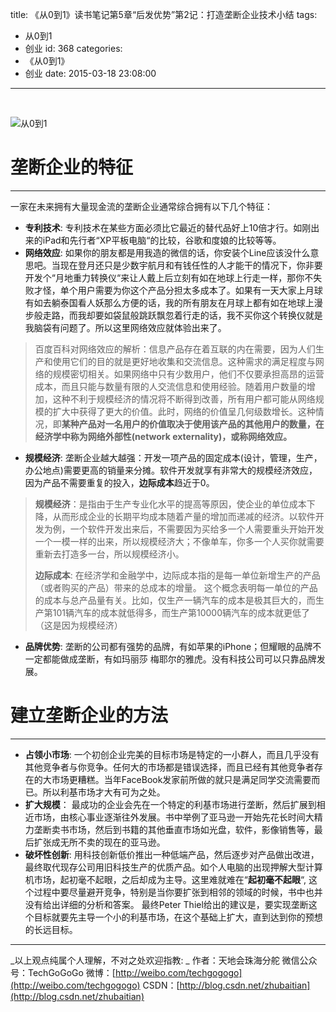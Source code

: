 title: 《从0到1》读书笔记第5章“后发优势”第2记：打造垄断企业技术小结
tags:
  - 从0到1
  - 创业
id: 368
categories:
  - 《从0到1》
  - 创业
date: 2015-03-18 23:08:00
---

<div id="article_content" class="article_content">

&nbsp;
<div class="markdown_views">

![从0到1](http://img.blog.csdn.net/20150319004248070)

# 垄断企业的特征

* * *

一家在未来拥有大量现金流的垄断企业通常综合拥有以下几个特征：

*   **专利技术**: 专利技术在某些方面必须比它最近的替代品好上10倍才行。如刚出来的iPad和先行者“XP平板电脑“的比较，谷歌和度娘的比较等等。
*   **网络效应**: 如果你的朋友都是用我造的微信的话，你安装个Line应该没什么意思吧。当现在登月还只是少数宇航月和有钱任性的人才能干的情况下，你非要开发个“月地重力转换仪“来让人戴上后立刻有如在地球上行走一样，那你不失败才怪，单个用户需要为你这个产品分担太多成本了。如果有一天大家上月球有如去躺泰国看人妖那么方便的话，我的所有朋友在月球上都有如在地球上漫步般走路，而我却要如袋鼠般跳跃飘忽着行走的话，我不买你这个转换仪就是我脑袋有问题了。所以这里网络效应就体验出来了。
> 百度百科对网络效应的解析：信息产品存在着互联的内在需要，因为人们生产和使用它们的目的就是更好地收集和交流信息。这种需求的满足程度与网络的规模密切相关。如果网络中只有少数用户，他们不仅要承担高昂的运营成本，而且只能与数量有限的人交流信息和使用经验。随着用户数量的增加，这种不利于规模经济的情况将不断得到改善，所有用户都可能从网络规模的扩大中获得了更大的价值。此时，网络的价值呈几何级数增长。这种情况，即**某种产品对一名用户的价值取决于使用该产品的其他用户的数量，在经济学中称为网络外部性(network externality)，或称网络效应。**

*   **规模经济**: 垄断企业越大越强：开发一项产品的固定成本(设计，管理，生产，办公地点)需要更高的销量来分摊。软件开发就享有非常大的规模经济效应，因为产品不需要重复的投入，**边际成本**趋近于0。
> **规模经济**：是指由于生产专业化水平的提高等原因，使企业的单位成本下降，从而形成企业的长期平均成本随着产量的增加而递减的经济。以软件开发为例，一个软件开发出来后，不需要因为买给多一个人需要重头开始开发一个一模一样的出来，所以规模经济大；不像单车，你多一个人买你就需要重新去打造多一台，所以规模经济小。> 
> 
> **边际成本**: 在经济学和金融学中，边际成本指的是每一单位新增生产的产品（或者购买的产品）带来的总成本的增量。 这个概念表明每一单位的产品的成本与总产品量有关。比如，仅生产一辆汽车的成本是极其巨大的，而生产第101辆汽车的成本就低得多，而生产第10000辆汽车的成本就更低了（这是因为规模经济）

*   **品牌优势**: 垄断的公司都有强势的品牌，有如苹果的iPhone；但耀眼的品牌不一定都能做成垄断，有如玛丽莎 梅耶尔的雅虎。没有科技公司可以只靠品牌发展。

# 建立垄断企业的方法

* * *

*   **占领小市场**: 一个初创企业完美的目标市场是特定的一小群人，而且几乎没有其他竞争者与你竞争。任何大的市场都是错误选择，而且已经有其他竞争者存在的大市场更糟糕。当年FaceBook发家前所做的就只是满足同学交流需要而已。所以利基市场才大有可为之处。
*   **扩大规模**： 最成功的企业会先在一个特定的利基市场进行垄断，然后扩展到相近市场，由核心事业逐渐往外发展。书中举例了亚马逊一开始先花长时间大精力垄断卖书市场，然后到书籍的其他垂直市场如光盘，软件，影像销售等，最后扩张成无所不卖的现在的亚马逊。
*   **破坏性创新**: 用科技创新低价推出一种低端产品，然后逐步对产品做出改进，最终取代现存公司用旧科技生产的优质产品。如个人电脑的出现押解大型计算机市场，起初毫不起眼，之后却成为主导。这里难就难在“**起初毫不起眼**“, 这个过程中要尽量避开竞争，特别是当你要扩张到相邻的领域的时候，书中也并没有给出详细的分析和答案。
最终Peter Thiel给出的建议是，要实现垄断这个目标就要先主导一个小的利基市场，在这个基础上扩大，直到达到你的预想的长远目标。

* * *

_以上观点纯属个人理解，不对之处欢迎指教: _
作者：天地会珠海分舵
微信公众号：TechGoGoGo
微博：[http://weibo.com/techgogogo](http://weibo.com/techgogogo)
CSDN：[http://blog.csdn.net/zhubaitian](http://blog.csdn.net/zhubaitian)

</div>
<script type="text/javascript">// <![CDATA[
$(function () {
                $('pre.prettyprint code').each(function () {
                    var lines = $(this).text().split('n').length;
                    var $numbering = $('<ul/>').addClass('pre-numbering').hide();
                    $(this).addClass('has-numbering').parent().append($numbering);
                    for (i = 1; i <= lines; i++) {
                        $numbering.append($('	<li/>').text(i));
                    };
                    $numbering.fadeIn(1700);
                });
            });
// ]]></script>

</div>
